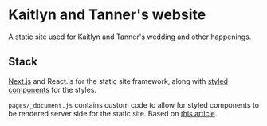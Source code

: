 # Kaitlyn and Tanner's website
A static site used for Kaitlyn and Tanner's wedding and other happenings.

## Stack
[Next.js](https://nextjs.org/docs/getting-started) and React.js for the static site framework, along with [styled components](https://www.styled-components.com/) for the styles.

`pages/_document.js` contains custom code to allow for styled components to be rendered server side for the static site. Based on [this article](https://dev.to/aprietof/nextjs--styled-components-the-really-simple-guide----101c).